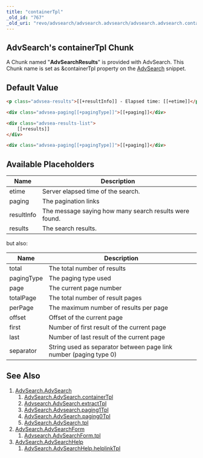 ```yaml
---
title: "containerTpl"
_old_id: "767"
_old_uri: "revo/advsearch/advsearch.advsearch/advsearch.advsearch.containertpl"
---
```


## AdvSearch's containerTpl Chunk

A Chunk named "**AdvSearchResults**" is provided with AdvSearch. This Chunk name is set as &containerTpl property on the [AdvSearch](extras/advsearch/advsearch.advsearch "AdvSearch.AdvSearch") snippet.

## Default Value

``` html
<p class="advsea-results">[[+resultInfo]] - Elapsed time: [[+etime]]</p>

<div class="advsea-paging[[+pagingType]]">[[+paging]]</div>

<div class="advsea-results-list">
    [[+results]]
</div>

<div class="advsea-paging[[+pagingType]]">[[+paging]]</div>
```

## Available Placeholders

| Name       | Description                                            |
| ---------- | ------------------------------------------------------ |
| etime      | Server elapsed time of the search.                     |
| paging     | The pagination links                                   |
| resultInfo | The message saying how many search results were found. |
| results    | The search results.                                    |

but also:

| Name       | Description                                                       |
| ---------- | ----------------------------------------------------------------- |
| total      | The total number of results                                       |
| pagingType | The paging type used                                              |
| page       | The current page number                                           |
| totalPage  | The total number of result pages                                  |
| perPage    | The maximum number of results per page                            |
| offset     | Offset of the current page                                        |
| first      | Number of first result of the current page                        |
| last       | Number of last result of the current page                         |
| separator  | String used as separator between page link number (paging type 0) |

## See Also

1. [AdvSearch.AdvSearch](extras/advsearch/advsearch.advsearch)
    1. [AdvSearch.AdvSearch.containerTpl](extras/advsearch/advsearch.advsearch/advsearch.advsearch.containertpl)
    2. [Advsearch.AdvSearch.extractTpl](extras/advsearch/advsearch.advsearch/advsearch.advsearch.extracttpl)
    3. [AdvSearch.Advsearch.paging1Tpl](extras/advsearch/advsearch.advsearch/advsearch.advsearch.paging1tpl)
    4. [AdvSearch.AdvSearch.paging0Tpl](extras/advsearch/advsearch.advsearch/advsearch.advsearch.paging0tpl)
    5. [AdvSearch.AdvSearch.tpl](extras/advsearch/advsearch.advsearch/advsearch.advsearch.tpl)
2. [AdvSearch.AdvSearchForm](extras/advsearch/advsearch.advsearchform)
    1. [Advsearch.AdvSearchForm.tpl](extras/advsearch/advsearch.advsearchform/advsearch.advsearchform.tpl)
3. [AdvSearch.AdvSearchHelp](extras/advsearch/advsearch.advsearchhelp)
    1. [AdvSearch.AdvSearchHelp.helplinkTpl](extras/advsearch/advsearch.advsearchhelp/advsearch.advsearchhelp.helplinktpl)
